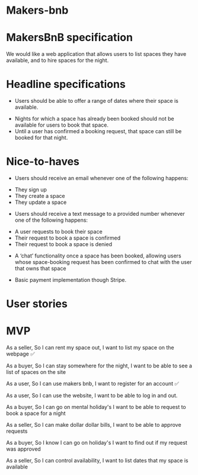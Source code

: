 # Makers-bnb

MakersBnB specification
=======================

We would like a web application that allows users to list spaces they have available, and to hire spaces for the night.

Headline specifications
=======================

<!-- - Any signed-up user can list a new space. -->
<!-- - Users can list multiple spaces. -->
<!-- - Users should be able to name their space, provide a short           description of the space, and a price per night. -->
- Users should be able to offer a range of dates where their space    is available.
<!-- - Any signed-up user can request to hire any space for one night,     and this should be approved by the user that owns that space. -->
- Nights for which a space has already been booked should not be      available for users to book that space.
- Until a user has confirmed a booking request, that space can        still be booked for that night.

Nice-to-haves
=============

* Users should receive an email whenever one of the following         happens:
- They sign up
- They create a space
- They update a space

* Users should receive a text message to a provided number whenever   one of the following happens:
- A user requests to book their space
- Their request to book a space is confirmed
- Their request to book a space is denied

* A ‘chat’ functionality once a space has been booked, allowing       users whose space-booking request has been confirmed to chat with   the user that owns that space

* Basic payment implementation though Stripe.

# User stories

MVP
===

As a seller,
So I can rent my space out,
I want to list my space on the webpage ✅

As a buyer,
So I can stay somewhere for the night,
I want to be able to see a list of spaces on the site

As a user,
So I can use makers bnb,
I want to register for an account ✅

As a user,
So I can use the website,
I want to be able to log in and out.

As a buyer,
So I can go on mental holiday's
I want to be able to request to book a space for a night

As a seller,
So I can make dollar dollar bills,
I want to be able to approve requests

As a buyer,
So I know I can go on holiday's
I want to find out if my request was approved

As a seller,
So I can control availability,
I want to list dates that my space is available



<!-- ✅ -->
